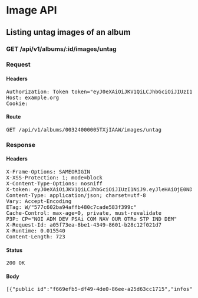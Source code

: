 # Image API

## Listing untag images of an album

### GET /api/v1/albums/:id/images/untag
### Request

#### Headers

<pre>Authorization: Token token=&quot;eyJ0eXAiOiJKV1QiLCJhbGciOiJIUzI1NiJ9.eyJleHAiOjE0NDkwNjU2NzQsImFiaWxpdGllcyI6eyIwMDMyNDAwMDAwNVRYaklBQVciOnsiQWNjZXNzIjp7ImltYWdlX2xpc3QiOnRydWV9fX0sInVzZXJfaWQiOiIwNWY4MWJjYi00MWE5LTRmMTctYmU1Ni03M2ZlMjg5ZDY1ZGEifQ.1QY7NrxhBJoGMaK_di7Iow8Qlps0Kq2yjJ5KjajL98U&quot;
Host: example.org
Cookie: </pre>

#### Route

<pre>GET /api/v1/albums/00324000005TXjIAAW/images/untag</pre>

### Response

#### Headers

<pre>X-Frame-Options: SAMEORIGIN
X-XSS-Protection: 1; mode=block
X-Content-Type-Options: nosniff
X-token: eyJ0eXAiOiJKV1QiLCJhbGciOiJIUzI1NiJ9.eyJleHAiOjE0NDkwNjU2NzQsImFiaWxpdGllcyI6eyIwMDMyNDAwMDAwNVRYaklBQVciOnsiQWNjZXNzIjp7ImltYWdlX2xpc3QiOnRydWV9fX0sInVzZXJfaWQiOiIwNWY4MWJjYi00MWE5LTRmMTctYmU1Ni03M2ZlMjg5ZDY1ZGEifQ.1QY7NrxhBJoGMaK_di7Iow8Qlps0Kq2yjJ5KjajL98U
Content-Type: application/json; charset=utf-8
Vary: Accept-Encoding
ETag: W/&quot;577c602ba94affb480c7cade583f399c&quot;
Cache-Control: max-age=0, private, must-revalidate
P3P: CP=&quot;NOI ADM DEV PSAi COM NAV OUR OTRo STP IND DEM&quot;
X-Request-Id: a05f73ea-8be1-4349-8601-b28c12f021d7
X-Runtime: 0.015540
Content-Length: 723</pre>

#### Status

<pre>200 OK</pre>

#### Body

<pre>[{"public_id":"f669efb5-df49-4de0-86ee-a25d63cc1715","infos":{"bytes":3604,"created_at":"2015-09-25T13:32:55Z","etag":"5a98d4d3e5d39024abf237be55e99b15","format":"png","height":48,"resource_type":"image","tags":["00324000005TXjIAAW"],"type":"private","width":48,"location":{"accuracy":36,"latitude":48.861934399999996,"longitude":2.348967}},"exifs":{},"gps":[48.861934399999996,2.348967],"gps_ip":null,"gps_exifs":null,"gps_html":[48.861934399999996,2.348967],"created_at":"2015-12-02T11:14:34.680+01:00","width":48,"height":48,"rotation":0,"crop_x":0.0,"crop_y":0.0,"crop_w":0.0,"crop_h":0.0,"album_id":"00324000005TXjIAAW","thumbnails":{"full":"/assets/blank.jpg","large":"/assets/blank.jpg","mini":"/assets/blank.jpg"}}]</pre>
